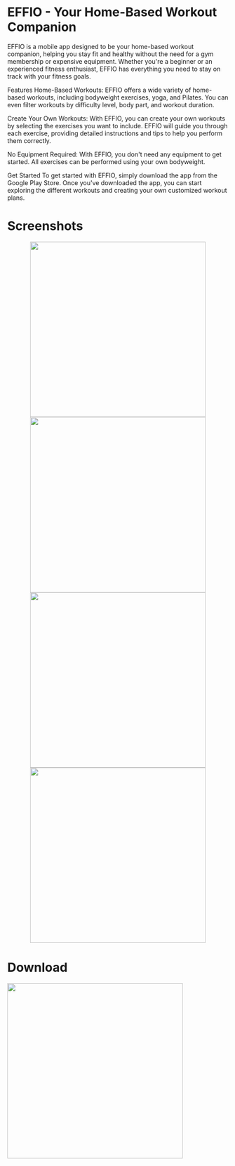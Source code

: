 # EFFIO - Your Home-Based Workout Companion
EFFIO is a mobile app designed to be your home-based workout companion, helping you stay fit and healthy without the need for a gym membership or expensive equipment. Whether you're a beginner or an experienced fitness enthusiast, EFFIO has everything you need to stay on track with your fitness goals.

Features
Home-Based Workouts: EFFIO offers a wide variety of home-based workouts, including bodyweight exercises, yoga, and Pilates. You can even filter workouts by difficulty level, body part, and workout duration.

Create Your Own Workouts: With EFFIO, you can create your own workouts by selecting the exercises you want to include. EFFIO will guide you through each exercise, providing detailed instructions and tips to help you perform them correctly.

No Equipment Required: With EFFIO, you don't need any equipment to get started. All exercises can be performed using your own bodyweight.

Get Started
To get started with EFFIO, simply download the app from the Google Play Store. Once you've downloaded the app, you can start exploring the different workouts and creating your own customized workout plans.

# Screenshots

<p align="center">
  <img src="https://play-lh.googleusercontent.com/WwiznwQ2HUEoyWiD8FhyMJgfwgjCmkY00MtixMNt2lToyVDJAe7cgbNujf5mZ006fw=w5120-h2880" height="400">
  <img src="https://play-lh.googleusercontent.com/Kgpp7zQej9G2qMvmAtycv-9LVc0_2Qe8PuQdwXE72Kutj6VxRGM1gpMOsVx9crwtpw=w5120-h2880" height="400">
  <img src="https://play-lh.googleusercontent.com/_b8dg7MtZA__8U70EchPMpwgZwjgpqYsVgcjcf9-tlWT15dOjeiPhf0CtaCnn8DgFq4=w5120-h2880" height="400">
  <img src="https://play-lh.googleusercontent.com/0yNNwy-nzuoC7ClIZpV3oiy5SnfPdjA10RlMxQ7ifmYSUptA2i5FdQ5xpGZ1Y4zuz9M6=w5120-h2880" height="400">
</p>

# Download
<a href="https://play.google.com/store/apps/details?id=com.tape.effio" target="_blank">
<img src="https://upload.wikimedia.org/wikipedia/commons/thumb/7/78/Google_Play_Store_badge_EN.svg/2880px-Google_Play_Store_badge_EN.svg.png?20220907104002" width="400"></a>
